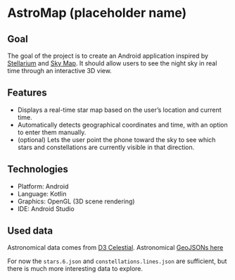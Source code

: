 # AstroMap (placeholder name)

## Goal

The goal of the project is to create an Android application inspired by 
[Stellarium](https://play.google.com/store/apps/details?id=com.noctuasoftware.stellarium_free&hl=en-US&pli=1) 
and [Sky Map](https://play.google.com/store/search?q=sky%20map&c=apps&hl=en-US). 
It should allow users to see the night sky in real time through an interactive 3D view.

## Features

* Displays a real-time star map based on the user’s location and current time.
* Automatically detects geographical coordinates and time, with an option to enter them manually.
* (optional) Lets the user point the phone toward the sky to see which stars and constellations are currently visible in that direction.

## Technologies

* Platform: Android
* Language: Kotlin
* Graphics: OpenGL (3D scene rendering)
* IDE: Android Studio

## Used data

Astronomical data comes from [D3 Celestial](https://github.com/ofrohn/d3-celestial).
Astronomical [GeoJSONs here](https://github.com/ofrohn/d3-celestial/blob/master/data/readme.md)

For now the `stars.6.json` and `constellations.lines.json` are sufficient, 
but there is much more interesting data to explore.